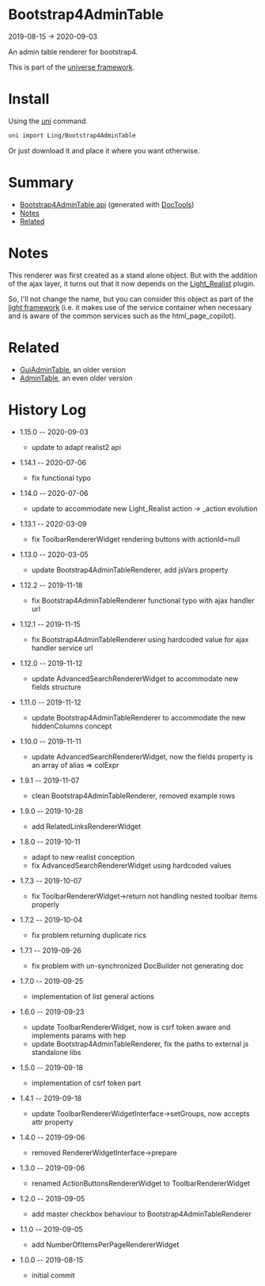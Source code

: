 Bootstrap4AdminTable
===========
2019-08-15 -> 2020-09-03



An admin table renderer for bootstrap4.


This is part of the [universe framework](https://github.com/karayabin/universe-snapshot).


Install
==========
Using the [uni](https://github.com/lingtalfi/universe-naive-importer) command.
```bash
uni import Ling/Bootstrap4AdminTable
```

Or just download it and place it where you want otherwise.






Summary
===========
- [Bootstrap4AdminTable api](https://github.com/lingtalfi/Bootstrap4AdminTable/blob/master/doc/api/Ling/Bootstrap4AdminTable.md) (generated with [DocTools](https://github.com/lingtalfi/DocTools))
- [Notes](#notes)
- [Related](#related)



Notes
=========

This renderer was first created as a stand alone object.
But with the addition of the ajax layer, it turns out that it now depends on the [Light_Realist](https://github.com/lingtalfi/Light_Realist) plugin.

So, I'll not change the name, but you can consider this object as part of the [light framework](https://github.com/lingtalfi/Light) (i.e. it makes use of the service container
when necessary and is aware of the common services such as the html_page_copilot).






Related
==========
- [GuiAdminTable](https://github.com/lingtalfi/GuiAdminTable/), an older version
- [AdminTable](https://github.com/lingtalfi/AdminTable), an even older version




History Log
=============

- 1.15.0 -- 2020-09-03

    - update to adapt realist2 api   
    
- 1.14.1 -- 2020-07-06

    - fix functional typo   
    
- 1.14.0 -- 2020-07-06

    - update to accommodate new Light_Realist action -> _action evolution   
    
- 1.13.1 -- 2020-03-09

    - fix ToolbarRendererWidget rendering buttons with actionId=null   
    
- 1.13.0 -- 2020-03-05

    - update Bootstrap4AdminTableRenderer, add jsVars property   
    
- 1.12.2 -- 2019-11-18

    - fix Bootstrap4AdminTableRenderer functional typo with ajax handler url  
    
- 1.12.1 -- 2019-11-15

    - fix Bootstrap4AdminTableRenderer using hardcoded value for ajax handler service url 
    
- 1.12.0 -- 2019-11-12

    - update AdvancedSearchRendererWidget to accommodate new fields structure  
    
- 1.11.0 -- 2019-11-12

    - update Bootstrap4AdminTableRenderer to accommodate the new hiddenColumns concept  
    
- 1.10.0 -- 2019-11-11

    - update AdvancedSearchRendererWidget, now the fields property is an array of alias => colExpr  
    
- 1.9.1 -- 2019-11-07

    - clean Bootstrap4AdminTableRenderer, removed example rows
    
- 1.9.0 -- 2019-10-28

    - add RelatedLinksRendererWidget
    
- 1.8.0 -- 2019-10-11

    - adapt to new realist conception
    - fix AdvancedSearchRendererWidget using hardcoded values
    
- 1.7.3 -- 2019-10-07

    - fix ToolbarRendererWidget->return not handling nested toolbar items properly
    
- 1.7.2 -- 2019-10-04

    - fix problem returning duplicate rics

- 1.7.1 -- 2019-09-26

    - fix problem with un-synchronized DocBuilder not generating doc
    
- 1.7.0 -- 2019-09-25

    - implementation of list general actions
    
- 1.6.0 -- 2019-09-23

    - update ToolbarRendererWidget, now is csrf token aware and implements params with hep
    - update Bootstrap4AdminTableRenderer, fix the paths to external js standalone libs  
    
- 1.5.0 -- 2019-09-18

    - implementation of csrf token part
    
- 1.4.1 -- 2019-09-18

    - update ToolbarRendererWidgetInterface->setGroups, now accepts attr property
    
- 1.4.0 -- 2019-09-06

    - removed RendererWidgetInterface->prepare
    
- 1.3.0 -- 2019-09-06

    - renamed ActionButtonsRendererWidget to ToolbarRendererWidget

- 1.2.0 -- 2019-09-05

    - add master checkbox behaviour to Bootstrap4AdminTableRenderer
    
- 1.1.0 -- 2019-09-05

    - add NumberOfItemsPerPageRendererWidget
    
- 1.0.0 -- 2019-08-15

    - initial commit